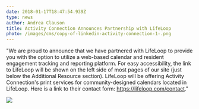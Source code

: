 ```yaml
---
date: 2018-01-17T18:47:54.939Z
type: news
author: Andrea Clauson
title: Activity Connection Announces Partnership with LifeLoop
photo: /images/cms/copy-of-linkedin-activity-connection-1-.png
---
```


"We are proud to announce that we have partnered with LifeLoop to provide you with the option to utilize a web-based calendar and resident engagement tracking and reporting platform. For easy accessibility, the link to LifeLoop will be shown on the left side of most pages of our site (just below the Additional Resource section). LifeLoop will be offering Activity Connection's print services for community-designed calendars located in LifeLoop. Here is a link to their contact form: <https://lifeloop.com/contact>."

![](/images/cms/copy-of-linkedin-activity-connection-2-.png)
